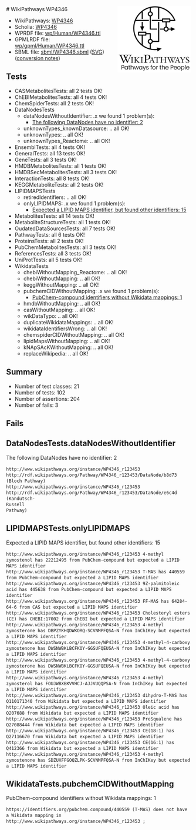 <img style="float: right; width: 200px" src="../logo.png" />
# WikiPathways WP4346

* WikiPathways: [WP4346](https://identifiers.org/wikipathways:WP4346)
* Scholia: [WP4346](https://scholia.toolforge.org/wikipathways/WP4346)
* WPRDF file: [wp/Human/WP4346.ttl](../wp/Human/WP4346.ttl)
* GPMLRDF file: [wp/gpml/Human/WP4346.ttl](../wp/gpml/Human/WP4346.ttl)
* SBML file: [sbml/WP4346.sbml](../sbml/WP4346.sbml) ([SVG](../sbml/WP4346.svg)) ([conversion notes](../sbml/WP4346.txt))

## Tests
* CASMetabolitesTests: all 2 tests OK!
* ChEBIMetabolitesTests: all 4 tests OK!
* ChemSpiderTests: all 2 tests OK!
* DataNodesTests
    * dataNodesWithoutIdentifier: .x we found 1 problem(s):
        * [The following DataNodes have no identifier: 2](#d2d32fa1)
    * unknownTypes_knownDatasource: .. all OK!
    * unknownTypes: .. all OK!
    * unknownTypes_Reactome: .. all OK!
* EnsemblTests: all 4 tests OK!
* GeneralTests: all 13 tests OK!
* GeneTests: all 3 tests OK!
* HMDBMetabolitesTests: all 1 tests OK!
* HMDBSecMetabolitesTests: all 3 tests OK!
* InteractionTests: all 8 tests OK!
* KEGGMetaboliteTests: all 2 tests OK!
* LIPIDMAPSTests
    * retiredIdentifiers: .. all OK!
    * onlyLIPIDMAPS: .x we found 1 problem(s):
        * [Expected a LIPID MAPS identifier, but found other identifiers: 15](#d0bfb67d)
* MetabolitesTests: all 14 tests OK!
* MetaboliteStructureTests: all 1 tests OK!
* OudatedDataSourcesTests: all 7 tests OK!
* PathwayTests: all 6 tests OK!
* ProteinsTests: all 2 tests OK!
* PubChemMetabolitesTests: all 3 tests OK!
* ReferencesTests: all 3 tests OK!
* UniProtTests: all 5 tests OK!
* WikidataTests
    * chebiWithoutMapping_Reactome: .. all OK!
    * chebiWithoutMapping: .. all OK!
    * keggWithoutMapping: .. all OK!
    * pubchemCIDWithoutMapping: .x we found 1 problem(s):
        * [PubChem-compound identifiers without Wikidata mappings: 1](#e6d6fbf)
    * hmdbWithoutMapping: .. all OK!
    * casWithoutMapping: .. all OK!
    * wikDataTypo: .. all OK!
    * duplicateWikidataMappings: .. all OK!
    * wikidataIdentifiersWrong: .. all OK!
    * chemspiderCIDWithoutMapping: .. all OK!
    * lipidMapsWithoutMapping: .. all OK!
    * kNApSAcKWithoutMapping: .. all OK!
    * replaceWikipedia: .. all OK!


## Summary

* Number of test classes: 21
* Number of tests: 102
* Number of assertions: 204
* Number of fails: 3

## Fails

<a name="d2d32fa1" />

## DataNodesTests.dataNodesWithoutIdentifier

The following DataNodes have no identifier: 2
```
http://www.wikipathways.org/instance/WP4346_r123453 http://rdf.wikipathways.org/Pathway/WP4346_r123453/DataNode/b8d73 (Bloch Pathway)
http://www.wikipathways.org/instance/WP4346_r123453 http://rdf.wikipathways.org/Pathway/WP4346_r123453/DataNode/e6c4d (Kandutsch-
Russell 
Pathway)
```

<a name="d0bfb67d" />

## LIPIDMAPSTests.onlyLIPIDMAPS

Expected a LIPID MAPS identifier, but found other identifiers: 15
```
http://www.wikipathways.org/instance/WP4346_r123453 4-methyl zymostenol has 22212495 from PubChem-compound but expected a LIPID MAPS identifier
http://www.wikipathways.org/instance/WP4346_r123453 T-MAS has 440559 from PubChem-compound but expected a LIPID MAPS identifier
http://www.wikipathways.org/instance/WP4346_r123453 9Z-palmitoleic acid has 445638 from PubChem-compound but expected a LIPID MAPS identifier
http://www.wikipathways.org/instance/WP4346_r123453 FF-MAS has 64284-64-6 from CAS but expected a LIPID MAPS identifier
http://www.wikipathways.org/instance/WP4346_r123453 Cholesteryl esters (CE) has CHEBI:17002 from ChEBI but expected a LIPID MAPS identifier
http://www.wikipathways.org/instance/WP4346_r123453 4-methyl zymosterone has DBPZYKHQDWKORQ-SCVNMPFQSA-N from InChIKey but expected a LIPID MAPS identifier
http://www.wikipathways.org/instance/WP4346_r123453 4-methyl-4-carboxy zymostenone has DWSNWBKLBCFKOY-GGSUFQEUSA-N from InChIKey but expected a LIPID MAPS identifier
http://www.wikipathways.org/instance/WP4346_r123453 4-methyl-4-carboxy zymosterone has DWSNWBKLBCFKOY-GGSUFQEUSA-N from InChIKey but expected a LIPID MAPS identifier
http://www.wikipathways.org/instance/WP4346_r123453 4-methyl zymosterol has FOUJWBXBKVVHCJ-AJJVUQQPSA-N from InChIKey but expected a LIPID MAPS identifier
http://www.wikipathways.org/instance/WP4346_r123453 dihydro-T-MAS has Q110171340 from Wikidata but expected a LIPID MAPS identifier
http://www.wikipathways.org/instance/WP4346_r123453 Oleic acid has Q207688 from Wikidata but expected a LIPID MAPS identifier
http://www.wikipathways.org/instance/WP4346_r123453 PreSqualene has Q27088444 from Wikidata but expected a LIPID MAPS identifier
http://www.wikipathways.org/instance/WP4346_r123453 CE(18:1) has Q27116670 from Wikidata but expected a LIPID MAPS identifier
http://www.wikipathways.org/instance/WP4346_r123453 CE(16:1) has Q412366 from Wikidata but expected a LIPID MAPS identifier
http://www.wikipathways.org/instance/WP4346_r123453 4-methyl zymostenone has SDZUXFFGOQZLPK-SCVNMPFQSA-N from InChIKey but expected a LIPID MAPS identifier
```

<a name="e6d6fbf" />

## WikidataTests.pubchemCIDWithoutMapping

PubChem-compound identifiers without Wikidata mappings: 1
```
https://identifiers.org/pubchem.compound/440559 (T-MAS) does not have a Wikidata mapping in http://www.wikipathways.org/instance/WP4346_r123453 ; 
```

